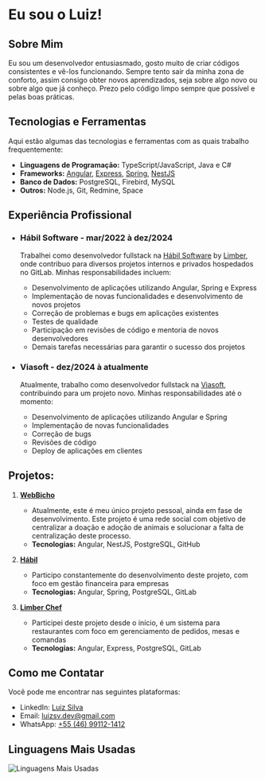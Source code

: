 # Eu sou o Luiz!

## Sobre Mim
Eu sou um desenvolvedor entusiasmado, gosto muito de criar códigos consistentes e vê-los funcionando. 
Sempre tento sair da minha zona de conforto, assim consigo obter novos aprendizados, seja sobre algo novo ou sobre algo que já conheço. 
Prezo pelo código limpo sempre que possível e pelas boas práticas.

## Tecnologias e Ferramentas
Aqui estão algumas das tecnologias e ferramentas com as quais trabalho frequentemente:

- **Linguagens de Programação:** TypeScript/JavaScript, Java e C#
- **Frameworks:** [Angular](https://angular.dev/), [Express](https://expressjs.com/), [Spring](https://spring.io/), [NestJS](https://nestjs.com/)
- **Banco de Dados:** PostgreSQL, Firebird, MySQL
- **Outros:** Node.js, Git, Redmine, Space

## Experiência Profissional

* ### Hábil Software - mar/2022 à dez/2024
   Trabalhei como desenvolvedor fullstack na [Hábil Software](https://www.habil.com.br) by [Limber](https://limbersoftware.com.br), onde contribuo para diversos projetos internos e privados hospedados no GitLab. Minhas responsabilidades incluem:
   
   - Desenvolvimento de aplicações utilizando Angular, Spring e Express
   - Implementação de novas funcionalidades e desenvolvimento de novos projetos
   - Correção de problemas e bugs em aplicações existentes
   - Testes de qualidade
   - Participação em revisões de código e mentoria de novos desenvolvedores
   - Demais tarefas necessárias para garantir o sucesso dos projetos
 
* ### Viasoft - dez/2024 à atualmente
   Atualmente, trabalho como desenvolvedor fullstack na [Viasoft](https://viasoft.com.br), contribuindo para um projeto novo. Minhas responsabilidades até o momento:

   - Desenvolvimento de aplicações utilizando Angular e Spring
   - Implementação de novas funcionalidades
   - Correção de bugs
   - Revisões de código
   - Deploy de aplicações em clientes

## Projetos:

1. **[WebBicho](https://srv.webbicho.com.br/swagger)**
    - Atualmente, este é meu único projeto pessoal, ainda em fase de desenvolvimento. Este projeto é uma rede social com objetivo de centralizar a doação e adoção de animais e solucionar a falta de centralização deste processo.
    - **Tecnologias:** Angular, NestJS, PostgreSQL, GitHub

2. **[Hábil](https://www.habil.com.br)**
   - Participo constantemente do desenvolvimento deste projeto, com foco em gestão financeira para empresas
   - **Tecnologias:** Angular, Spring, PostgreSQL, GitLab

3. **[Limber Chef](https://limberchef.com.br)**
   - Participei deste projeto desde o início, é um sistema para restaurantes com foco em gerenciamento de pedidos, mesas e comandas
   - **Tecnologias:** Angular, Express, PostgreSQL, GitLab
   
## Como me Contatar
Você pode me encontrar nas seguintes plataformas:

- LinkedIn: [Luiz Silva](https://www.linkedin.com/in/luizsilvajr/)
- Email: [luizsv.dev@gmail.com](mailto:luizsv.dev@gmail.com)
- WhatsApp: [+55 (46) 99112-1412](https://wa.me/554691121412)

## Linguagens Mais Usadas
![Linguagens Mais Usadas](https://github-readme-stats.vercel.app/api/top-langs/?username=LuizSivan&layout=compact&theme=radical&hide=css)

